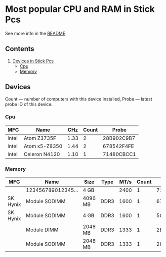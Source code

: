 Most popular CPU and RAM in Stick Pcs
=====================================

See more info in the [README](https://github.com/linuxhw/DMI).

Contents
--------

1. [ Devices in Stick Pcs ](#devices)
   * [ Cpu ](#cpu)
   * [ Memory ](#memory)

Devices
-------

Count  — number of computers with this device installed,
Probe  — latest probe ID of this device.

### Cpu

| MFG        | Name                           | GHz  | Count | Probe      |
|------------|--------------------------------|------|-------|------------|
| Intel      | Atom Z3735F                    | 1.33 | 2     | 28B902C9B7 |
| Intel      | Atom x5-Z8350                  | 1.44 | 2     | 678542F4FE |
| Intel      | Celeron N4120                  | 1.10 | 1     | 71480CBCC1 |

### Memory

| MFG        | Name               | Size     | Type | MT/s | Count | Probe      |
|------------|--------------------|----------|------|------|-------|------------|
|            | 123456789012345... | 4 GB     |      | 2400 | 1     | 71480CBCC1 |
| SK Hynix   | Module SODIMM      | 4096 MB  | DDR3 | 1600 | 1     | 678542F4FE |
| SK Hynix   | Module SODIMM      | 4 GB     | DDR3 | 1600 | 1     | 50585544F9 |
|            | Module DIMM        | 2048 MB  | DDR3 | 1333 | 1     | 2BBFF73388 |
|            | Module SODIMM      | 2048 MB  | DDR3 | 1333 | 1     | 28B902C9B7 |

